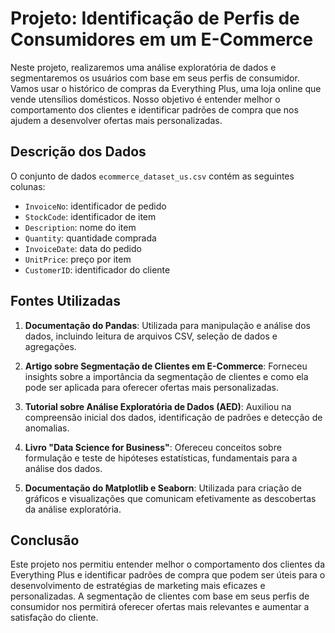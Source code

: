 # Projeto: Identificação de Perfis de Consumidores em um E-Commerce

Neste projeto, realizaremos uma análise exploratória de dados e segmentaremos os usuários com base em seus perfis de consumidor. Vamos usar o histórico de compras da Everything Plus, uma loja online que vende utensílios domésticos. Nosso objetivo é entender melhor o comportamento dos clientes e identificar padrões de compra que nos ajudem a desenvolver ofertas mais personalizadas.

## Descrição dos Dados

O conjunto de dados `ecommerce_dataset_us.csv` contém as seguintes colunas:

- `InvoiceNo`: identificador de pedido
- `StockCode`: identificador de item
- `Description`: nome do item
- `Quantity`: quantidade comprada
- `InvoiceDate`: data do pedido
- `UnitPrice`: preço por item
- `CustomerID`: identificador do cliente

## Fontes Utilizadas

1. **Documentação do Pandas**: Utilizada para manipulação e análise dos dados, incluindo leitura de arquivos CSV, seleção de dados e agregações.

2. **Artigo sobre Segmentação de Clientes em E-Commerce**: Forneceu insights sobre a importância da segmentação de clientes e como ela pode ser aplicada para oferecer ofertas mais personalizadas.

3. **Tutorial sobre Análise Exploratória de Dados (AED)**: Auxiliou na compreensão inicial dos dados, identificação de padrões e detecção de anomalias.

4. **Livro "Data Science for Business"**: Ofereceu conceitos sobre formulação e teste de hipóteses estatísticas, fundamentais para a análise dos dados.

5. **Documentação do Matplotlib e Seaborn**: Utilizada para criação de gráficos e visualizações que comunicam efetivamente as descobertas da análise exploratória.

## Conclusão

Este projeto nos permitiu entender melhor o comportamento dos clientes da Everything Plus e identificar padrões de compra que podem ser úteis para o desenvolvimento de estratégias de marketing mais eficazes e personalizadas. A segmentação de clientes com base em seus perfis de consumidor nos permitirá oferecer ofertas mais relevantes e aumentar a satisfação do cliente.
